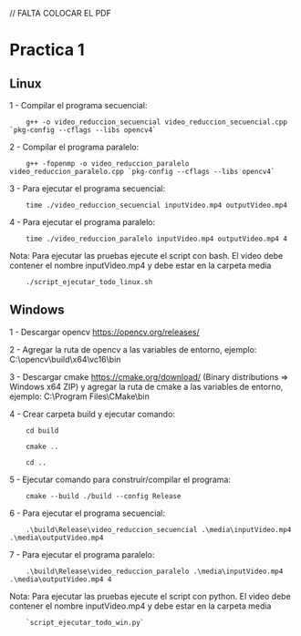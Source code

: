 // FALTA COLOCAR EL PDF

# Practica 1

## Linux
1 - Compilar el programa secuencial:
        
        g++ -o video_reduccion_secuencial video_reduccion_secuencial.cpp `pkg-config --cflags --libs opencv4`

2 - Compilar el programa paralelo:
        
        g++ -fopenmp -o video_reduccion_paralelo video_reduccion_paralelo.cpp `pkg-config --cflags --libs opencv4` 

3 - Para ejecutar el programa secuencial: 
        
        time ./video_reduccion_secuencial inputVideo.mp4 outputVideo.mp4

4 - Para ejecutar el programa paralelo: 
       
        time ./video_reduccion_paralelo inputVideo.mp4 outputVideo.mp4 4

Nota: Para ejecutar las pruebas ejecute el script con bash. El video debe contener el nombre inputVideo.mp4 y debe estar en la carpeta media

        ./script_ejecutar_todo_linux.sh

## Windows
1 - Descargar opencv https://opencv.org/releases/

2 - Agregar la ruta de opencv a las variables de entorno, ejemplo: C:\opencv\build\x64\vc16\bin

3 - Descargar cmake https://cmake.org/download/ (Binary distributions => Windows x64 ZIP) y agregar la ruta de cmake a las variables de entorno, ejemplo: C:\Program Files\CMake\bin

4 - Crear carpeta build y ejecutar comando:
        
        cd build
        
        cmake ..
        
        cd ..

5 - Ejecutar comando para construir/compilar el programa: 
        
        cmake --build ./build --config Release

6 - Para ejecutar el programa secuencial: 
        
        .\build\Release\video_reduccion_secuencial .\media\inputVideo.mp4 .\media\outputVideo.mp4

7 - Para ejecutar el programa paralelo: 
        
        .\build\Release\video_reduccion_paralelo .\media\inputVideo.mp4 .\media\outputVideo.mp4 4

Nota: Para ejecutar las pruebas ejecute el script con python. El video debe contener el nombre inputVideo.mp4 y debe estar en la carpeta media

        `script_ejecutar_todo_win.py`